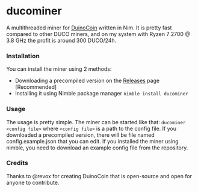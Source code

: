# ducominer
 A multithreaded miner for [DuinoCoin](https://github.com/revoxhere/duino-coin "DuinoCoin") written in Nim. It is pretty fast compared to other DUCO miners, and on my system with Ryzen 7 2700 @ 3.8 GHz the profit is around 300 DUCO/24h.
 
### Installation
You can install the miner using 2 methods:
- Downloading a precompiled version on the [Releases](https://github.com/its5Q/ducominer/releases "Releases") page [Recommended]
- Installing it using Nimble package manager
```nimble install ducominer```

### Usage
The usage is pretty simple. The miner can be started like that:
```ducominer <config file>```
where ```<config file>``` is a path to the config file. If you downloaded a precompiled version, there will be file named config.example.json that you can edit. If you installed the miner using nimble, you need to download an example config file from the repository.

### Credits
Thanks to @revox for creating DuinoCoin that is open-source and open for anyone to contribute.

